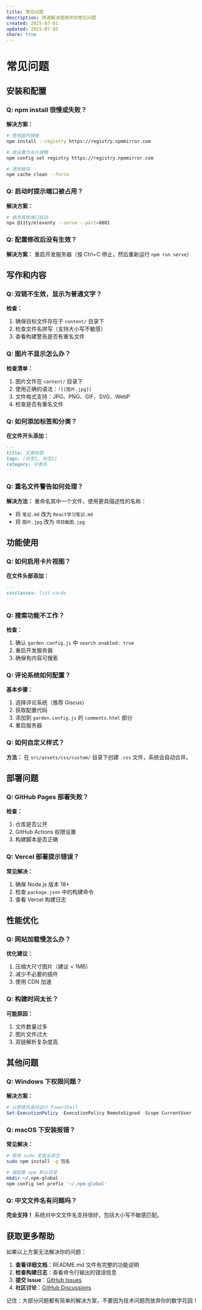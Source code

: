 ```yaml
---
title: 常见问题
description: 快速解决使用中的常见问题
created: 2025-07-01
updated: 2025-07-05
share: true
---
```


# 常见问题

## 安装和配置

### Q: npm install 很慢或失败？
**解决方案：**
```bash
# 使用国内镜像
npm install --registry https://registry.npmmirror.com

# 或设置为永久镜像
npm config set registry https://registry.npmmirror.com

# 清除缓存
npm cache clean --force
```

### Q: 启动时提示端口被占用？
**解决方案：**
```bash
# 使用其他端口启动
npx @11ty/eleventy --serve --port=8081
```

### Q: 配置修改后没有生效？
**解决方案：**
重启开发服务器（按 Ctrl+C 停止，然后重新运行 `npm run serve`）

## 写作和内容

### Q: 双链不生效，显示为普通文字？
**检查：**
1. 确保目标文件存在于 `content/` 目录下
2. 检查文件名拼写（支持大小写不敏感）
3. 查看构建警告是否有重名文件

### Q: 图片不显示怎么办？
**检查清单：**
1. 图片文件在 `content/` 目录下
2. 使用正确的语法：`![[图片.jpg]]`
3. 文件格式支持：JPG、PNG、GIF、SVG、WebP
4. 检查是否有重名文件

### Q: 如何添加标签和分类？
**在文件开头添加：**
```markdown
---
title: 文章标题
tags: [标签1, 标签2]
category: 分类名
---
```

### Q: 重名文件警告如何处理？
**解决方法：**
重命名其中一个文件，使用更具描述性的名称：
- 将 `笔记.md` 改为 `React学习笔记.md`
- 将 `图片.jpg` 改为 `项目截图.jpg`

## 功能使用

### Q: 如何启用卡片视图？
**在文件头部添加：**
```markdown
---
cssclasses: list-cards
---
```

### Q: 搜索功能不工作？
**检查：**
1. 确认 `garden.config.js` 中 `search.enabled: true`
2. 重启开发服务器
3. 确保有内容可搜索

### Q: 评论系统如何配置？
**基本步骤：**
1. 选择评论系统（推荐 Giscus）
2. 获取配置代码
3. 添加到 `garden.config.js` 的 `comments.html` 部分
4. 重启服务器

### Q: 如何自定义样式？
**方法：**
在 `src/assets/css/custom/` 目录下创建 `.css` 文件，系统会自动合并。

## 部署问题

### Q: GitHub Pages 部署失败？
**检查：**
1. 仓库是否公开
2. GitHub Actions 权限设置
3. 构建脚本是否正确

### Q: Vercel 部署提示错误？
**常见解决：**
1. 确保 Node.js 版本 18+
2. 检查 `package.json` 中的构建命令
3. 查看 Vercel 构建日志

## 性能优化

### Q: 网站加载慢怎么办？
**优化建议：**
1. 压缩大尺寸图片（建议 < 1MB）
2. 减少不必要的插件
3. 使用 CDN 加速

### Q: 构建时间太长？
**可能原因：**
1. 文件数量过多
2. 图片文件过大
3. 双链解析复杂度高

## 其他问题

### Q: Windows 下权限问题？
**解决方案：**
```powershell
# 以管理员身份运行 PowerShell
Set-ExecutionPolicy -ExecutionPolicy RemoteSigned -Scope CurrentUser
```

### Q: macOS 下安装报错？
**常见解决：**
```bash
# 使用 sudo 安装全局包
sudo npm install -g 包名

# 或配置 npm 默认目录
mkdir ~/.npm-global
npm config set prefix '~/.npm-global'
```

### Q: 中文文件名有问题吗？
**完全支持！** 系统对中文文件名支持很好，包括大小写不敏感匹配。

## 获取更多帮助

如果以上方案无法解决你的问题：

1. **查看详细文档**：README.md 文件有完整的功能说明
2. **检查构建日志**：查看命令行输出的错误信息
3. **提交 Issue**：[GitHub Issues](https://github.com/weichen-ink/digital-garden-eleventy-theme/issues)
4. **社区讨论**：[GitHub Discussions](https://github.com/weichen-ink/digital-garden-eleventy-theme/discussions)

记住：大部分问题都有简单的解决方案，不要因为技术问题而放弃你的数字花园！